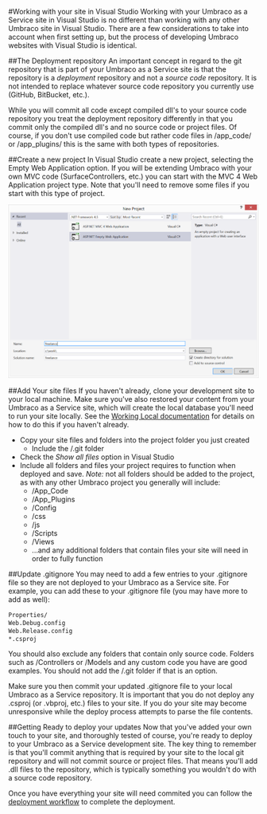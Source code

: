 #Working with your site in Visual Studio
Working with your Umbraco as a Service site in Visual Studio is no different than working with any other Umbraco site in Visual Studio. There are a few considerations to take into account when first setting up, but the process of developing Umbraco websites with Visual Studio is identical.

##The Deployment repository
An important concept in regard to the git repository that is part of your Umbraco as a Service site is that the repository is a *deployment* repository and not a *source code* repository. It is not intended to replace whatever source code repository you currently use (GitHub, BitBucket, etc.).

While you will commit all code except compiled dll's to your source code repository you treat the deployment repository differently in that you commit only the compiled dll's and no source code or project files. Of course, if you don't use compiled code but rather code files in /app_code/ or /app_plugins/ this is the same with both types of repositories.

##Create a new project
In Visual Studio create a new project, selecting the Empty Web Application option. If you will be extending Umbraco with your own MVC code (SurfaceControllers, etc.) you can start with the MVC 4 Web Application project type. Note that you'll need to remove some files if you start with this type of project.

![visualstudio](images/filenewproject.png)

##Add Your site files
If you haven't already, clone your development site to your local machine. Make sure you've also restored your content from your Umbraco as a Service site, which will create the local database you'll need to run your site locally. See the [Working Local documentation](../Working-Locally/) for details on how to do this if you haven't already.

- Copy your site files and folders into the project folder you just created
    * Include the /.git folder
- Check the *Show all files* option in Visual Studio
- Include all folders and files your project requires to function when deployed and save. _Note:_ not all folders should be added to the project, as with any other Umbraco project you generally will include:
    * /App_Code
    * /App_Plugins
    * /Config
    * /css
    * /js
    * /Scripts
    * /Views
    * ...and any additional folders that contain files your site will need in order to fully function

##Update .gitignore
You may need to add a few entries to your .gitignore file so they are not deployed to your Umbraco as a Service site. For example, you can add these to your .gitignore file (you may have more to add as well):

    Properties/
    Web.Debug.config
    Web.Release.config
    *.csproj

You should also exclude any folders that contain only source code. Folders such as /Controllers or /Models and any custom code you have are good examples. You should not add the /.git folder if that is an option.

Make sure you then commit your updated .gitignore file to your local Umbraco as a Service repository. It is important that you do not deploy any .csproj (or .vbproj, etc.) files to your site. If you do your site may become unresponsive while the deploy process attempts to parse the file contents.

##Getting Ready to deploy your updates
Now that you've added your own touch to your site, and thoroughly tested of course, you're ready to deploy to your Umbraco as a Service development site. The key thing to remember is that you'll commit anything that is required by your site to the local git repository and will not commit source or project files. That means you'll add .dll files to the repository, which is typically something you wouldn't do with a source code repository.

Once you have everything your site will need commited you can follow the [deployment workflow](../../Deployment/) to complete the deployment.
